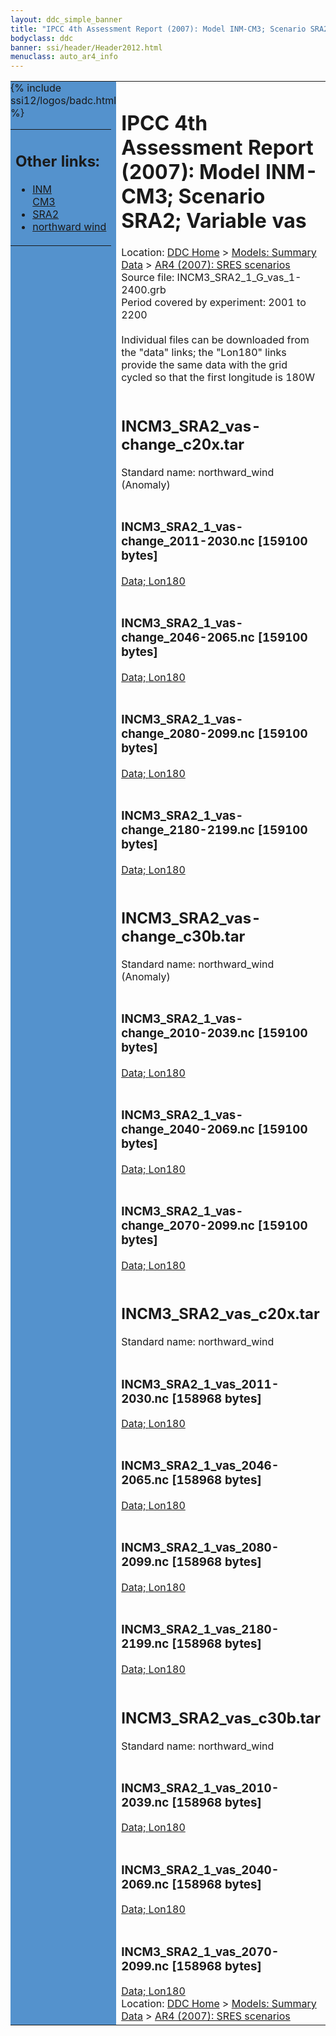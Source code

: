 ```yaml
---
layout: ddc_simple_banner
title: "IPCC 4th Assessment Report (2007): Model INM-CM3; Scenario SRA2; Variable vas"
bodyclass: ddc
banner: ssi/header/Header2012.html
menuclass: auto_ar4_info
---
```



<table width="100%" border="0" cellspacing="0" cellpadding="0" style="border-collapse: collapse;">
<tr style="margin:0;padding:0;border:0;">
<td style="margin:0;padding:0;border:0;height:1pt;width:150pt;background:#5492CD;" valign="top" >

<div id="lh-col2" class="auto_ar4_info">
<table class="menumain" bgcolor="#5492CD" cellspacing="0" width="100%" border="0">
<tr><td>
<h2> Other links:</h2>
<ul>
<li><a href="/auto/ar4/model-INM-CM3.html">INM<br/>CM3</a></li>
<li><a href="/auto/ar4/scenario-SRA2.html">SRA2</a></li>
<li><a href="/auto/ar4/var-northward_wind.html">northward wind</a></li>
</ul>
</td></tr>
{% include ssi12/logos/badc.html %}
</table>
</div>
</td>
<td><h1>IPCC 4th Assessment Report (2007): Model INM-CM3; Scenario SRA2; Variable vas</h1>

<!-- Breadcrumb1 -->
<div id="breadcrumb1" align="left">
Location: <a href="/index.html">DDC Home</a> > <a href="/sim/gcm_clim/">Models: Summary Data</a>
> <a href="/sim/gcm_clim/SRES_AR4/index.html">AR4 (2007): SRES scenarios</a>
</div>
<!-- End of Breadcrumb1 -->Source file: INCM3_SRA2_1_G_vas_1-2400.grb
<br/>
Period covered by experiment: 2001 to 2200<br/>
<br/>Individual files can be downloaded from the "data" links; the "Lon180" links provide the same data
         with the grid cycled so that the first longitude is 180W<br/>
<br/><h2>INCM3_SRA2_vas-change_c20x.tar</h2>
Standard name: northward_wind (Anomaly)<br>
<br/><h3>INCM3_SRA2_1_vas-change_2011-2030.nc [159100 bytes]</h3>
<a href="/cgi-bin/downl/ar4_nc/vas/INCM3_SRA2_1_vas-change_2011-2030.nc">Data; </a><a href="/cgi-bin/downl/ar4_nc/vas/INCM3_SRA2_1_vas-change_2011-2030.cyto180.nc"> Lon180</a><br/>
<br/><h3>INCM3_SRA2_1_vas-change_2046-2065.nc [159100 bytes]</h3>
<a href="/cgi-bin/downl/ar4_nc/vas/INCM3_SRA2_1_vas-change_2046-2065.nc">Data; </a><a href="/cgi-bin/downl/ar4_nc/vas/INCM3_SRA2_1_vas-change_2046-2065.cyto180.nc"> Lon180</a><br/>
<br/><h3>INCM3_SRA2_1_vas-change_2080-2099.nc [159100 bytes]</h3>
<a href="/cgi-bin/downl/ar4_nc/vas/INCM3_SRA2_1_vas-change_2080-2099.nc">Data; </a><a href="/cgi-bin/downl/ar4_nc/vas/INCM3_SRA2_1_vas-change_2080-2099.cyto180.nc"> Lon180</a><br/>
<br/><h3>INCM3_SRA2_1_vas-change_2180-2199.nc [159100 bytes]</h3>
<a href="/cgi-bin/downl/ar4_nc/vas/INCM3_SRA2_1_vas-change_2180-2199.nc">Data; </a><a href="/cgi-bin/downl/ar4_nc/vas/INCM3_SRA2_1_vas-change_2180-2199.cyto180.nc"> Lon180</a><br/>
<br/><h2>INCM3_SRA2_vas-change_c30b.tar</h2>
Standard name: northward_wind (Anomaly)<br>
<br/><h3>INCM3_SRA2_1_vas-change_2010-2039.nc [159100 bytes]</h3>
<a href="/cgi-bin/downl/ar4_nc/vas/INCM3_SRA2_1_vas-change_2010-2039.nc">Data; </a><a href="/cgi-bin/downl/ar4_nc/vas/INCM3_SRA2_1_vas-change_2010-2039.cyto180.nc"> Lon180</a><br/>
<br/><h3>INCM3_SRA2_1_vas-change_2040-2069.nc [159100 bytes]</h3>
<a href="/cgi-bin/downl/ar4_nc/vas/INCM3_SRA2_1_vas-change_2040-2069.nc">Data; </a><a href="/cgi-bin/downl/ar4_nc/vas/INCM3_SRA2_1_vas-change_2040-2069.cyto180.nc"> Lon180</a><br/>
<br/><h3>INCM3_SRA2_1_vas-change_2070-2099.nc [159100 bytes]</h3>
<a href="/cgi-bin/downl/ar4_nc/vas/INCM3_SRA2_1_vas-change_2070-2099.nc">Data; </a><a href="/cgi-bin/downl/ar4_nc/vas/INCM3_SRA2_1_vas-change_2070-2099.cyto180.nc"> Lon180</a><br/>
<br/><h2>INCM3_SRA2_vas_c20x.tar</h2>
Standard name: northward_wind<br>
<br/><h3>INCM3_SRA2_1_vas_2011-2030.nc [158968 bytes]</h3>
<a href="/cgi-bin/downl/ar4_nc/vas/INCM3_SRA2_1_vas_2011-2030.nc">Data; </a><a href="/cgi-bin/downl/ar4_nc/vas/INCM3_SRA2_1_vas_2011-2030.cyto180.nc"> Lon180</a><br/>
<br/><h3>INCM3_SRA2_1_vas_2046-2065.nc [158968 bytes]</h3>
<a href="/cgi-bin/downl/ar4_nc/vas/INCM3_SRA2_1_vas_2046-2065.nc">Data; </a><a href="/cgi-bin/downl/ar4_nc/vas/INCM3_SRA2_1_vas_2046-2065.cyto180.nc"> Lon180</a><br/>
<br/><h3>INCM3_SRA2_1_vas_2080-2099.nc [158968 bytes]</h3>
<a href="/cgi-bin/downl/ar4_nc/vas/INCM3_SRA2_1_vas_2080-2099.nc">Data; </a><a href="/cgi-bin/downl/ar4_nc/vas/INCM3_SRA2_1_vas_2080-2099.cyto180.nc"> Lon180</a><br/>
<br/><h3>INCM3_SRA2_1_vas_2180-2199.nc [158968 bytes]</h3>
<a href="/cgi-bin/downl/ar4_nc/vas/INCM3_SRA2_1_vas_2180-2199.nc">Data; </a><a href="/cgi-bin/downl/ar4_nc/vas/INCM3_SRA2_1_vas_2180-2199.cyto180.nc"> Lon180</a><br/>
<br/><h2>INCM3_SRA2_vas_c30b.tar</h2>
Standard name: northward_wind<br>
<br/><h3>INCM3_SRA2_1_vas_2010-2039.nc [158968 bytes]</h3>
<a href="/cgi-bin/downl/ar4_nc/vas/INCM3_SRA2_1_vas_2010-2039.nc">Data; </a><a href="/cgi-bin/downl/ar4_nc/vas/INCM3_SRA2_1_vas_2010-2039.cyto180.nc"> Lon180</a><br/>
<br/><h3>INCM3_SRA2_1_vas_2040-2069.nc [158968 bytes]</h3>
<a href="/cgi-bin/downl/ar4_nc/vas/INCM3_SRA2_1_vas_2040-2069.nc">Data; </a><a href="/cgi-bin/downl/ar4_nc/vas/INCM3_SRA2_1_vas_2040-2069.cyto180.nc"> Lon180</a><br/>
<br/><h3>INCM3_SRA2_1_vas_2070-2099.nc [158968 bytes]</h3>
<a href="/cgi-bin/downl/ar4_nc/vas/INCM3_SRA2_1_vas_2070-2099.nc">Data; </a><a href="/cgi-bin/downl/ar4_nc/vas/INCM3_SRA2_1_vas_2070-2099.cyto180.nc"> Lon180</a><br/>
<!-- Breadcrumb2 -->
<div id="breadcrumb2" align="left">
Location: <a href="/index.html">DDC Home</a> > <a href="/sim/gcm_clim/">Models: Summary Data</a>
> <a href="/sim/gcm_clim/SRES_AR4/index.html">AR4 (2007): SRES scenarios</a>
</div>
<!-- End of Breadcrumb2 --></td></tr></table>
